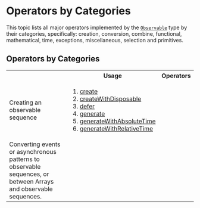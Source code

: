 # Operators by Categories #

This topic lists all major operators implemented by the [`Observable`](https://github.com/Reactive-Extensions/RxJS/blob/master/doc/api/core/observable.md) type by their categories, specifically: creation, conversion, combine, functional, mathematical, time, exceptions, miscellaneous, selection and primitives.

## Operators by Categories ##

<table>
   <th></th><th>Usage</th><th>Operators</th>
   <tr>
      <td>Creating an observable sequence</td>
      <td>
      <ol>
      <li><a href="https://github.com/Reactive-Extensions/RxJS/blob/master/doc/api/core/observable.md#rxobservablecreatesubscribe">create</a></li>
      <li><a href="https://github.com/Reactive-Extensions/RxJS/blob/master/doc/api/core/observable.md#rxobservablecreatewithdisposablesubscribe">createWithDisposable</a></li>
      <li><a href="https://github.com/Reactive-Extensions/RxJS/blob/master/doc/api/core/observable.md#rxobservabledeferobservablefactory">defer</a></li>
      <li><a href="https://github.com/Reactive-Extensions/RxJS/blob/master/doc/api/core/observable.md#rxobservablegenerateinitialstate-condition-iterate-resultselector-scheduler">generate</a></li>
      <li><a href="https://github.com/Reactive-Extensions/RxJS/blob/master/doc/api/core/observable.md#rxobservablegeneratewithabsolutetimeinitialstate-condition-iterate-resultselector-timeselector-scheduler">generateWithAbsoluteTime</a></li>
      <li><a href="https://github.com/Reactive-Extensions/RxJS/blob/master/doc/api/core/observable.md#rxobservablegenerateinitialstate-condition-iterate-resultselector-scheduler">generateWithRelativeTime</a></li>
      </ol>
      </td>
   </tr>
   <tr>
      <td>Converting events or asynchronous patterns to observable sequences, or between Arrays and observable sequences.</td>
      <td></td>
   </tr>
</table>
